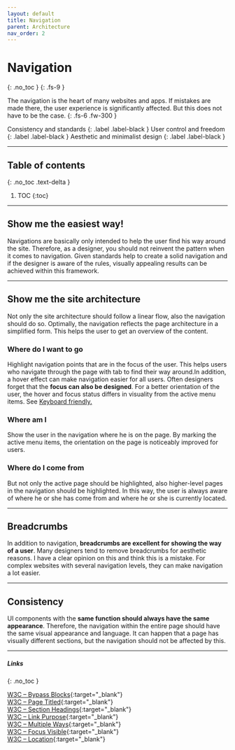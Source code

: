 ```yaml
---
layout: default
title: Navigation
parent: Architecture
nav_order: 2
---
```


# Navigation
{: .no_toc }
{: .fs-9 }

The navigation is the heart of many websites and apps. If mistakes are made there, the user experience is significantly affected. But this does not have to be the case.
{: .fs-6 .fw-300 }

Consistency and standards
{: .label .label-black }
User control and freedom
{: .label .label-black }
Aesthetic and minimalist design
{: .label .label-black }

---

## Table of contents
{: .no_toc .text-delta }

1. TOC
{:toc}

---

## Show me the easiest way!

Navigations are basically only intended to help the user find his way around the site. Therefore, as a designer, you should not reinvent the pattern when it comes to navigation. Given standards help to create a solid navigation and if the designer is aware of the rules, visually appealing results can be achieved within this framework.

---

## Show me the site architecture

Not only the site architecture should follow a linear flow, also the navigation should do so. Optimally, the navigation reflects the page architecture in a simplified form. This helps the user to get an overview of the content.

### Where do I want to go
Highlight navigation points that are in the focus of the user. This helps users who navigate through the page with tab to find their way around.In addition, a hover effect can make navigation easier for all users. Often designers forget that the **focus can also be designed**. For a better orientation of the user, the hover and focus status differs in visuality from the active menu items. See <a href="/Accessibility-Designer-Guide/02-Architecture/04-keyboard%20friendly/"> Keyboard friendly.</a>

### Where am I
Show the user in the navigation where he is on the page. By marking the active menu items, the orientation on the page is noticeably improved for users.

### Where do I come from
But not only the active page should be highlighted, also higher-level pages in the navigation should be highlighted. In this way, the user is always aware of where he or she has come from and where he or she is currently located.

---

## Breadcrumbs
In addition to navigation, **breadcrumbs are excellent for showing the way of a user**. Many designers tend to remove breadcrumbs for aesthetic reasons. I have a clear opinion on this and think this is a mistake. For complex websites with several navigation levels, they can make navigation a lot easier.


---

## Consistency
UI components with the **same function should always have the same appearance**. Therefore, the navigation within the entire page should have the same visual appearance and language. It can happen that a page has visually different sections, but the navigation should not be affected by this.

---


##### Links
{: .no_toc }

[W3C – Bypass Blocks](https://www.w3.org/WAI/WCAG21/Understanding/bypass-blocks "W3C – Bypass Blocks"){:target="_blank"} <br>
[W3C – Page Titled](https://www.w3.org/WAI/WCAG21/Understanding/page-titled.html "W3C – Page Titled"){:target="_blank"} <br>
[W3C – Section Headings](https://www.w3.org/WAI/WCAG21/Understanding/section-headings.html "W3C – Section Headings"){:target="_blank"} <br>
[W3C – Link Purpose](https://www.w3.org/WAI/WCAG21/Understanding/link-purpose-link-only.html "W3C – Link Purpose"){:target="_blank"} <br>
[W3C – Multiple Ways](https://www.w3.org/WAI/WCAG21/Understanding/multiple-ways "W3C – Multiple Ways"){:target="_blank"} <br>
[W3C – Focus Visible](https://www.w3.org/WAI/WCAG21/Understanding/focus-visible "W3C – Focus Visible"){:target="_blank"} <br>
[W3C – Location](https://www.w3.org/WAI/WCAG21/Understanding/location "W3C – Location"){:target="_blank"} <br>